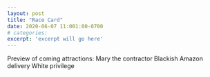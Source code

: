```yaml
---
layout: post
title: "Race Card"
date: 2020-06-07 11:001:00-0700
# categories:
excerpt: 'excerpt will go here'
---
```



Preview of coming attractions:
Mary the contractor
Blackish
Amazon delivery
White privilege
